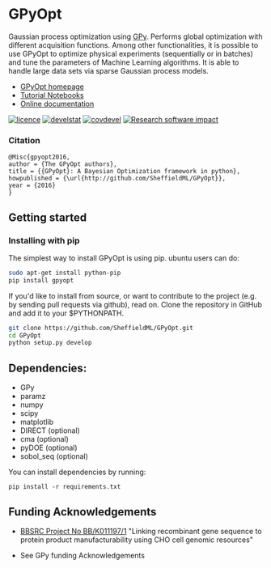 # GPyOpt

Gaussian process optimization using [GPy](http://sheffieldml.github.io/GPy/). Performs global optimization with different acquisition functions. Among other functionalities, it is possible to use GPyOpt to optimize physical experiments (sequentially or in batches) and tune the parameters of Machine Learning algorithms. It is able to handle large data sets via sparse Gaussian process models.

* [GPyOpt homepage](http://sheffieldml.github.io/GPyOpt/)
* [Tutorial Notebooks](http://nbviewer.ipython.org/github/SheffieldML/GPyOpt/blob/master/manual/index.ipynb)
* [Online documentation](http://gpyopt.readthedocs.io/)

[![licence](https://img.shields.io/badge/licence-BSD-blue.svg)](http://opensource.org/licenses/BSD-3-Clause)  [![develstat](https://travis-ci.org/SheffieldML/GPyOpt.svg?branch=master)](https://travis-ci.org/SheffieldML/GPyOpt) [![covdevel](http://codecov.io/github/SheffieldML/GPyOpt/coverage.svg?branch=master)](http://codecov.io/github/SheffieldML/GPyOpt?branch=master) [![Research software impact](http://depsy.org/api/package/pypi/GPyOpt/badge.svg)](http://depsy.org/package/python/GPyOpt)

### Citation

```
@Misc{gpyopt2016,
author = {The GPyOpt authors},
title = {{GPyOpt}: A Bayesian Optimization framework in python},
howpublished = {\url{http://github.com/SheffieldML/GPyOpt}},
year = {2016}
}
```

## Getting started

### Installing with pip

The simplest way to install GPyOpt is using pip. ubuntu users can do:

```bash
sudo apt-get install python-pip
pip install gpyopt
```

If you'd like to install from source, or want to contribute to the project (e.g. by sending pull requests via github), read on. Clone the repository in GitHub and add it to your $PYTHONPATH.

```bash
git clone https://github.com/SheffieldML/GPyOpt.git
cd GPyOpt
python setup.py develop
```

## Dependencies:

  - GPy
  - paramz
  - numpy
  - scipy
  - matplotlib
  - DIRECT (optional)
  - cma (optional)
  - pyDOE (optional)
  - sobol_seq (optional)

You can install dependencies by running:
```
pip install -r requirements.txt
```


##  Funding Acknowledgements

* [BBSRC Project No BB/K011197/1](http://staffwww.dcs.shef.ac.uk/people/N.Lawrence/projects/recombinant/) "Linking recombinant gene sequence to protein product manufacturability using CHO cell genomic resources"

* See GPy funding Acknowledgements
